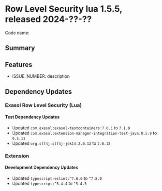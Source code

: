 # Row Level Security lua 1.5.5, released 2024-??-??

Code name:

## Summary

## Features

* ISSUE_NUMBER: description

## Dependency Updates

### Exasol Row Level Security (Lua)

#### Test Dependency Updates

* Updated `com.exasol:exasol-testcontainers:7.0.1` to `7.1.0`
* Updated `com.exasol:extension-manager-integration-test-java:0.5.9` to `0.5.11`
* Updated `org.slf4j:slf4j-jdk14:2.0.12` to `2.0.13`

### Extension

#### Development Dependency Updates

* Updated `typescript-eslint:^7.6.0` to `^7.8.0`
* Updated `typescript:^5.4.4` to `^5.4.5`
